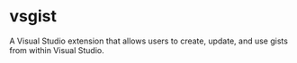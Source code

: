 vsgist
======

A Visual Studio extension that allows users to create, update, and use gists from within Visual Studio.
